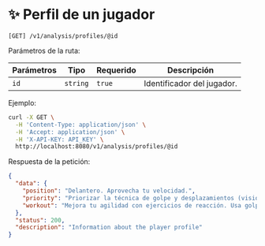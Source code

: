 # ✨ Perfil de un jugador

```
[GET] /v1/analysis/profiles/@id
```

Parámetros de la ruta:

| Parámetros | Tipo | Requerido | Descripción |
| ---------- | ---- | --------- | ----------- |
| `id` | `string` | `true` | Identificador del jugador. |

Ejemplo:

```bash
curl -X GET \
  -H 'Content-Type: application/json' \
  -H 'Accept: application/json' \
  -H 'X-API-KEY: API_KEY' \
  http://localhost:8080/v1/analysis/profiles/@id
```

Respuesta de la petición:

```json
{
  "data": {
    "position": "Delantero. Aprovecha tu velocidad.",
    "priority": "Priorizar la técnica de golpe y desplazamientos (visión de juego).",
    "workout": "Mejora tu agilidad con ejercicios de reacción. Usa golpes cortos y cambios de dirección para desequilibrio."
  },
  "status": 200,
  "description": "Information about the player profile"
}
```
